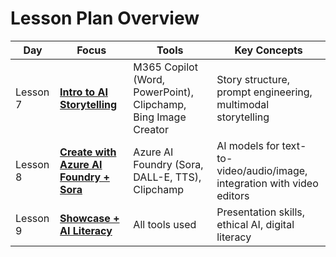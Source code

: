 # Lesson Plan Overview  
  
| Day      | Focus                                   | Tools                                                                 | Key Concepts                                                                                               |  
|----------|-----------------------------------------|----------------------------------------------------------------------|------------------------------------------------------------------------------------------------------------|  
| Lesson 7 | [**Intro to AI Storytelling**](lesson7/README.md)            | M365 Copilot (Word, PowerPoint), Clipchamp, Bing Image Creator       | Story structure, prompt engineering, multimodal storytelling                                              |  
| Lesson 8 | [**Create with Azure AI Foundry + Sora**](lesson8/README.md) | Azure AI Foundry (Sora, DALL-E, TTS), Clipchamp                      | AI models for text-to-video/audio/image, integration with video editors                                   |  
| Lesson 9 | [**Showcase + AI Literacy**](lesson9/README.md)              | All tools used                                                       | Presentation skills, ethical AI, digital literacy                                                          |  
